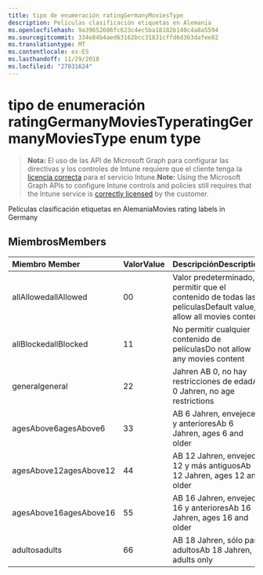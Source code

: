 ```yaml
---
title: tipo de enumeración ratingGermanyMoviesType
description: Películas clasificación etiquetas en Alemania
ms.openlocfilehash: 9a39652606fc623c4ec5ba18182b140c4a8a5594
ms.sourcegitcommit: 334e84b4aed63162bcc31831cffd6d363dafee02
ms.translationtype: MT
ms.contentlocale: es-ES
ms.lasthandoff: 11/29/2018
ms.locfileid: "27031624"
---
```

# <a name="ratinggermanymoviestype-enum-type"></a><span data-ttu-id="789de-103">tipo de enumeración ratingGermanyMoviesType</span><span class="sxs-lookup"><span data-stu-id="789de-103">ratingGermanyMoviesType enum type</span></span>

> <span data-ttu-id="789de-104">**Nota:** El uso de las API de Microsoft Graph para configurar las directivas y los controles de Intune requiere que el cliente tenga la [licencia correcta](https://go.microsoft.com/fwlink/?linkid=839381) para el servicio Intune.</span><span class="sxs-lookup"><span data-stu-id="789de-104">**Note:** Using the Microsoft Graph APIs to configure Intune controls and policies still requires that the Intune service is [correctly licensed](https://go.microsoft.com/fwlink/?linkid=839381) by the customer.</span></span>

<span data-ttu-id="789de-105">Películas clasificación etiquetas en Alemania</span><span class="sxs-lookup"><span data-stu-id="789de-105">Movies rating labels in Germany</span></span>
## <a name="members"></a><span data-ttu-id="789de-106">Miembros</span><span class="sxs-lookup"><span data-stu-id="789de-106">Members</span></span>
|<span data-ttu-id="789de-107">Miembro	</span><span class="sxs-lookup"><span data-stu-id="789de-107">Member</span></span>|<span data-ttu-id="789de-108">Valor</span><span class="sxs-lookup"><span data-stu-id="789de-108">Value</span></span>|<span data-ttu-id="789de-109">Descripción</span><span class="sxs-lookup"><span data-stu-id="789de-109">Description</span></span>|
|:---|:---|:---|
|<span data-ttu-id="789de-110">allAllowed</span><span class="sxs-lookup"><span data-stu-id="789de-110">allAllowed</span></span>|<span data-ttu-id="789de-111">0</span><span class="sxs-lookup"><span data-stu-id="789de-111">0</span></span>|<span data-ttu-id="789de-112">Valor predeterminado, permitir que el contenido de todas las películas</span><span class="sxs-lookup"><span data-stu-id="789de-112">Default value, allow all movies content</span></span>|
|<span data-ttu-id="789de-113">allBlocked</span><span class="sxs-lookup"><span data-stu-id="789de-113">allBlocked</span></span>|<span data-ttu-id="789de-114">1</span><span class="sxs-lookup"><span data-stu-id="789de-114">1</span></span>|<span data-ttu-id="789de-115">No permitir cualquier contenido de películas</span><span class="sxs-lookup"><span data-stu-id="789de-115">Do not allow any movies content</span></span>|
|<span data-ttu-id="789de-116">general</span><span class="sxs-lookup"><span data-stu-id="789de-116">general</span></span>|<span data-ttu-id="789de-117">2</span><span class="sxs-lookup"><span data-stu-id="789de-117">2</span></span>|<span data-ttu-id="789de-118">Jahren AB 0, no hay restricciones de edad</span><span class="sxs-lookup"><span data-stu-id="789de-118">Ab 0 Jahren, no age restrictions</span></span>|
|<span data-ttu-id="789de-119">agesAbove6</span><span class="sxs-lookup"><span data-stu-id="789de-119">agesAbove6</span></span>|<span data-ttu-id="789de-120">3</span><span class="sxs-lookup"><span data-stu-id="789de-120">3</span></span>|<span data-ttu-id="789de-121">AB 6 Jahren, envejece 6 y anteriores</span><span class="sxs-lookup"><span data-stu-id="789de-121">Ab 6 Jahren, ages 6 and older</span></span>|
|<span data-ttu-id="789de-122">agesAbove12</span><span class="sxs-lookup"><span data-stu-id="789de-122">agesAbove12</span></span>|<span data-ttu-id="789de-123">4</span><span class="sxs-lookup"><span data-stu-id="789de-123">4</span></span>|<span data-ttu-id="789de-124">AB 12 Jahren, envejece 12 y más antiguos</span><span class="sxs-lookup"><span data-stu-id="789de-124">Ab 12 Jahren, ages 12 and older</span></span>|
|<span data-ttu-id="789de-125">agesAbove16</span><span class="sxs-lookup"><span data-stu-id="789de-125">agesAbove16</span></span>|<span data-ttu-id="789de-126">5</span><span class="sxs-lookup"><span data-stu-id="789de-126">5</span></span>|<span data-ttu-id="789de-127">AB 16 Jahren, envejece 16 y anteriores</span><span class="sxs-lookup"><span data-stu-id="789de-127">Ab 16 Jahren, ages 16 and older</span></span>|
|<span data-ttu-id="789de-128">adultos</span><span class="sxs-lookup"><span data-stu-id="789de-128">adults</span></span>|<span data-ttu-id="789de-129">6</span><span class="sxs-lookup"><span data-stu-id="789de-129">6</span></span>|<span data-ttu-id="789de-130">AB 18 Jahren, sólo para adultos</span><span class="sxs-lookup"><span data-stu-id="789de-130">Ab 18 Jahren, adults only</span></span>|



